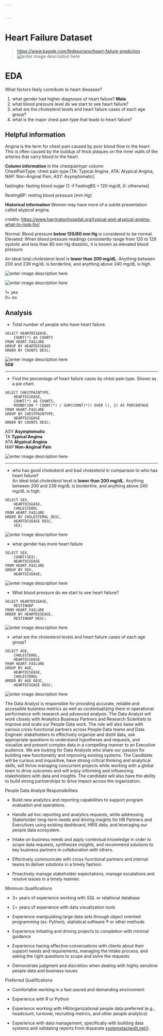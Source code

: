 ```yaml
---


---
```


<h1 id="heart-failure-dataset"><span class="prefix"></span><span class="content">Heart Failure Dataset</span><span class="suffix"></span></h1>
<blockquote>
<p><a href="https://www.kaggle.com/fedesoriano/heart-failure-prediction">https://www.kaggle.com/fedesoriano/heart-failure-prediction</a><img src="https://i.ibb.co/sgYqmf1/image-2021-12-29-155153.png" alt="enter image description here"></p>
</blockquote>
<h1 id="eda"><span class="prefix"></span><span class="content">EDA</span><span class="suffix"></span></h1>
<p>What factors likely contribute to heart diesease?</p>
<ol>
<li>what gender had higher diagnoses of heart failure? <strong>Male</strong></li>
<li>what blood pressure level do we start to see heart failure?</li>
<li>what are the cholesterol levels and heart failure cases of each age group?</li>
<li>what is the major chest pain type that leads to heart failure?</li>
</ol>
<h2 id="helpful-information"><span class="prefix"></span><span class="content">Helpful information</span><span class="suffix"></span></h2>
<p>Angina is the term for chest pain caused by poor blood flow to the heart. This is often caused by the buildup of thick plaques on the inner walls of the arteries that carry blood to the heart.</p>
<p><strong>Column information</strong> In the chestpaintypr column<br>
ChestPainType: chest pain type [TA: Typical Angina, ATA: Atypical Angina, NAP: Non-Anginal Pain, ASY: Asymptomatic]</p>
<p>fastingbs: fasting blood sugar [1: if FastingBS &gt; 120 mg/dl, 0: otherwise]</p>
<p>RestingBP: resting blood pressure [mm Hg]</p>
<p><strong>Historical information</strong> Women may have more of a subtle presentation called atypical angina.</p>
<p>credits: <a href="https://www.harringtonhospital.org/typical-and-atypical-angina-what-to-look-for/">https://www.harringtonhospital.org/typical-and-atypical-angina-what-to-look-for/</a></p>
<p>Normal: Blood pressure <strong>below 120/80 mm Hg</strong> is considered to be normal. Elevated: When blood pressure readings consistently range from 120 to 129 systolic and less than 80 mm Hg diastolic, it is known as elevated blood pressure</p>
<p>An ideal total cholesterol level is <strong>lower than 200 mg/dL</strong>. Anything between 200 and 239 mg/dL is borderline, and anything above 240 mg/dL is high.</p>
<p><img src="https://i.ibb.co/7KKHtZy/image-2021-12-29-174243.png" alt="enter image description here"></p>
<p><img src="https://i.ibb.co/bbtCLPc/image-2021-12-29-174936.png" alt="enter image description here"></p>
<p>1= yes<br>
0= no</p>
<h2 id="analysis"><span class="prefix"></span><span class="content">Analysis</span><span class="suffix"></span></h2>
<ul>
<li>Total number of people who have heart failure.</li>
</ul>
<pre class=" language-sql"><code class="prism  language-sql"><span class="token keyword">SELECT</span> HEARTDISEASE<span class="token punctuation">,</span>
	<span class="token function">COUNT</span><span class="token punctuation">(</span><span class="token operator">*</span><span class="token punctuation">)</span> <span class="token keyword">AS</span> COUNTS
<span class="token keyword">FROM</span> HEART<span class="token punctuation">.</span>FAILURE
<span class="token keyword">GROUP</span> <span class="token keyword">BY</span> HEARTDISEASE
<span class="token keyword">ORDER</span> <span class="token keyword">BY</span> COUNTS <span class="token keyword">DESC</span><span class="token punctuation">;</span>
</code></pre>
<p><img src="https://i.ibb.co/Ph7RrVc/image-2021-12-29-180302.png" alt="enter image description here"><br>
<strong>508</strong></p>
<hr>
<ul>
<li>Find the percentage of heart failure cases by chest pain type. Shown as a pie chart.</li>
</ul>
<pre class=" language-sql"><code class="prism  language-sql"><span class="token keyword">SELECT</span> CHESTPAINTYPE<span class="token punctuation">,</span>
	HEARTDISEASE<span class="token punctuation">,</span>
	<span class="token function">COUNT</span><span class="token punctuation">(</span><span class="token operator">*</span><span class="token punctuation">)</span> <span class="token keyword">AS</span> COUNTS<span class="token punctuation">,</span>
	<span class="token function">ROUND</span><span class="token punctuation">(</span><span class="token number">100</span> <span class="token operator">*</span> <span class="token function">COUNT</span><span class="token punctuation">(</span><span class="token operator">*</span><span class="token punctuation">)</span> <span class="token operator">/</span> <span class="token function">SUM</span><span class="token punctuation">(</span><span class="token function">COUNT</span><span class="token punctuation">(</span><span class="token operator">*</span><span class="token punctuation">)</span><span class="token punctuation">)</span> <span class="token keyword">OVER</span> <span class="token punctuation">(</span><span class="token punctuation">)</span><span class="token punctuation">,</span> <span class="token number">2</span><span class="token punctuation">)</span> <span class="token keyword">AS</span> PERCENTAGE
<span class="token keyword">FROM</span> HEART<span class="token punctuation">.</span>FAILURE
<span class="token keyword">GROUP</span> <span class="token keyword">BY</span> CHESTPAINTYPE<span class="token punctuation">,</span>
	HEARTDISEASE
<span class="token keyword">ORDER</span> <span class="token keyword">BY</span> COUNTS <span class="token keyword">DESC</span><span class="token punctuation">;</span>
</code></pre>
<p>ASY  <strong>Asymptomatic</strong><br>
TA <strong>Typical Angina</strong><br>
ATA <strong>Atypical Angina</strong><br>
NAP <strong>Non-Anginal Pain</strong></p>
<p><img src="https://i.ibb.co/QrbtkxP/piechart.png" alt="enter image description here"></p>
<hr>
<ul>
<li>who has good cholesterol and bad cholesterol in comparison to who has heart failure?<br>
An ideal total cholesterol level is <strong>lower than 200 mg/dL</strong>. Anything between 200 and 239 mg/dL is borderline, and anything above 240 mg/dL is high.</li>
</ul>
<pre class=" language-sql"><code class="prism  language-sql"><span class="token keyword">SELECT</span> SEX<span class="token punctuation">,</span>
	HEARTDISEASE<span class="token punctuation">,</span>
	CHOLESTEROL
<span class="token keyword">FROM</span> HEART<span class="token punctuation">.</span>FAILURE
<span class="token keyword">ORDER</span> <span class="token keyword">BY</span> CHOLESTEROL <span class="token keyword">DESC</span><span class="token punctuation">,</span>
	HEARTDISEASE <span class="token keyword">DESC</span><span class="token punctuation">,</span>
	SEX<span class="token punctuation">;</span>
</code></pre>
<p><img src="https://i.ibb.co/YLXWx8G/image-2021-12-31-124142.png" alt="enter image description here"></p>
<ul>
<li>what gender has more heart failure</li>
</ul>
<pre class=" language-sql"><code class="prism  language-sql"><span class="token keyword">SELECT</span> SEX<span class="token punctuation">,</span>
	<span class="token function">COUNT</span><span class="token punctuation">(</span>SEX<span class="token punctuation">)</span><span class="token punctuation">,</span>
	HEARTDISEASE
<span class="token keyword">FROM</span> HEART<span class="token punctuation">.</span>FAILURE
<span class="token keyword">GROUP</span> <span class="token keyword">BY</span> SEX<span class="token punctuation">,</span>
	HEARTDISEASE<span class="token punctuation">;</span>
</code></pre>
<p><img src="https://i.ibb.co/WKkw2p4/image-2021-12-31-124430.png" alt="enter image description here"></p>
<ul>
<li>What blood pressure do we start to see heart failure?</li>
</ul>
<pre class=" language-sql"><code class="prism  language-sql"><span class="token keyword">SELECT</span> HEARTDISEASE<span class="token punctuation">,</span>
	RESTINGBP
<span class="token keyword">FROM</span> HEART<span class="token punctuation">.</span>FAILURE
<span class="token keyword">ORDER</span> <span class="token keyword">BY</span> HEARTDISEASE<span class="token punctuation">,</span>
	RESTINGBP <span class="token keyword">DESC</span><span class="token punctuation">;</span>
</code></pre>
<p><img src="https://i.ibb.co/mGpjnLn/image-2021-12-31-130340.png" alt="enter image description here"></p>
<ul>
<li>what are the cholesterol levels and heart failure cases of each age group?</li>
</ul>
<pre class=" language-sql"><code class="prism  language-sql"><span class="token keyword">SELECT</span> AGE<span class="token punctuation">,</span>
	CHOLESTEROL<span class="token punctuation">,</span>
	HEARTDISEASE
<span class="token keyword">FROM</span> HEART<span class="token punctuation">.</span>FAILURE
<span class="token keyword">GROUP</span> <span class="token keyword">BY</span> AGE<span class="token punctuation">,</span>
	HEARTDISEASE<span class="token punctuation">,</span>
	CHOLESTEROL
<span class="token keyword">ORDER</span> <span class="token keyword">BY</span> AGE <span class="token keyword">DESC</span><span class="token punctuation">,</span>
	HEARTDISEASE <span class="token keyword">DESC</span><span class="token punctuation">;</span>
</code></pre>
<p><img src="https://i.ibb.co/VC0fyvN/image-2021-12-31-131621.png" alt="enter image description here"></p>
<p>The Data Analyst is responsible for providing accurate, reliable and accessible business metrics as well as contextualizing them in operational performance with research and advanced analysis. The Data Analyst will work closely with Analytics Business Partners and Research Scientists to improve and scale our People Data work. The role will also liaise with various cross-functional partners across People Data teams and Data Engineer stakeholders to effectively organize and distill data, ask appropriate questions to understand hypotheses and requests, and visualize and present complex data in a compelling manner to an Executive audience. We are looking for Data Analysts who share our passion for building new functionality and improving existing systems. The Candidate will be curious and inquisitive, have strong critical thinking and analytical skills, will thrive managing concurrent projects while working with a global team to drive outcomes and will enjoy informing and influencing stakeholders with data and insights. The candidate will also have the ability to build strong partnerships to drive impact across the organization.</p>
<p>People Data Analyst Responsibilities</p>
<ul>
<li>
<p>Build new analytics and reporting capabilities to support program evaluation and operations.</p>
</li>
<li>
<p>Handle ad hoc reporting and analytics requests, while addressing Stakeholder long-term needs and driving insights for HR Partners and Executives using existing dashboard, HRIS data, and leveraging our people data ecosystem.</p>
</li>
<li>
<p>Intake on business needs and apply contextual knowledge in order to scope data requests, synthesize insights, and recommend solutions to key business partners in collaboration with others.</p>
</li>
<li>
<p>Effectively communicate with cross-functional partners and internal teams to deliver solutions in a timely fashion.</p>
</li>
<li>
<p>Proactively manage stakeholder expectations, manage escalations and resolve issues in a timely manner.</p>
</li>
</ul>
<p>Minimum Qualifications</p>
<ul>
<li>
<p>3+ years of experience working with SQL or relational database</p>
</li>
<li>
<p>2+ years of experience with data visualization tools</p>
</li>
<li>
<p>Experience manipulating large data sets through object oriented programming (ex: Python), statistical software ® or other methods</p>
</li>
<li>
<p>Experience initiating and driving projects to completion with minimal guidance</p>
</li>
<li>
<p>Experience having effective conversations with clients about their support needs and requirements, managing the intake process, and asking the right questions to scope and solve the requests</p>
</li>
<li>
<p>Demonstrate judgment and discretion when dealing with highly sensitive people data and business issues</p>
</li>
</ul>
<p>Preferred Qualifications</p>
<ul>
<li>
<p>Comfortable working in a fast-paced and demanding environment</p>
</li>
<li>
<p>Experience with R or Python</p>
</li>
<li>
<p>Experience working with HR/organizational people data preferred (e.g., headcount, turnover, recruiting metrics, and other people analytics)</p>
</li>
<li>
<p>Experience with data management, specifically with building data systems and validating reports from disparate <a href="http://systemstackedit.net/">systemstackedit.net/</a>).</p>
</li>
</ul>

